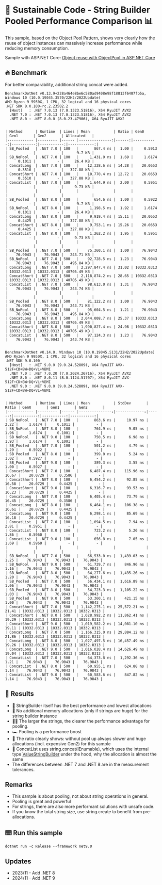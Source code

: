 # 🌳 Sustainable Code - String Builder Pooled Performance Comparison 📊

This sample, based on the [Object Pool Pattern](https://docs.microsoft.com/dotnet/api/microsoft.extensions.objectpool.objectpool-1?view=dotnet-plat-ext-5.0&WT.mc_id=DT-MVP-5001507), shows very clearly how the reuse of object instances can massively increase performance while reducing memory consumption.

Sample with ASP.NET Core: [Object reuse with ObjectPool in ASP.NET Core](https://docs.microsoft.com/aspnet/core/performance/objectpool?view=aspnetcore-5.0&WT.mc_id=DT-MVP-5001507)

## 🔥 Benchmark

For better comparability, additional string concat were added.

```shell
BenchmarkDotNet v0.13.9+228a464e8be6c580ad9408e98f18813f6407fb5a, Windows 10 (10.0.19045.3570/22H2/2022Update)
AMD Ryzen 9 5950X, 1 CPU, 32 logical and 16 physical cores
.NET SDK 8.0.100-rc.2.23502.2
  [Host]   : .NET 7.0.13 (7.0.1323.51816), X64 RyuJIT AVX2
  .NET 7.0 : .NET 7.0.13 (7.0.1323.51816), X64 RyuJIT AVX2
  .NET 8.0 : .NET 8.0.0 (8.0.23.47906), X64 RyuJIT AVX2


| Method      | Runtime  | Lines | Mean           | Ratio | Gen0       | Gen1       | Gen2       | Allocated   |
|------------ |--------- |------ |---------------:|------:|-----------:|-----------:|-----------:|------------:|
| SB_Pooled   | .NET 7.0 | 100   |       867.4 ns |  1.00 |     0.5913 |          - |          - |      9.7 KB |
| SB_NoPool   | .NET 7.0 | 100   |     1,431.0 ns |  1.69 |     1.6174 |     0.1011 |          - |     26.4 KB |
| ConcatLong  | .NET 7.0 | 100   |    12,328.6 ns | 14.28 |    20.0653 |     0.3510 |          - |   327.88 KB |
| ConcatShort | .NET 7.0 | 100   |    10,770.4 ns | 12.72 |    20.0653 |     0.3510 |          - |   327.88 KB |
| ConcatList  | .NET 7.0 | 100   |     1,644.9 ns |  2.00 |     0.5951 |          - |          - |     9.73 KB |
|             |          |       |                |       |            |            |            |             |
| SB_Pooled   | .NET 8.0 | 100   |       654.6 ns |  1.00 |     0.5922 |          - |          - |      9.7 KB |
| SB_NoPool   | .NET 8.0 | 100   |     1,198.5 ns |  1.92 |     1.6174 |     0.1011 |          - |     26.4 KB |
| ConcatLong  | .NET 8.0 | 100   |     9,919.4 ns | 15.11 |    20.0653 |     0.4425 |          - |   327.88 KB |
| ConcatShort | .NET 8.0 | 100   |     9,753.1 ns | 15.26 |    20.0653 |     0.4425 |          - |   327.88 KB |
| ConcatList  | .NET 8.0 | 100   |     1,262.2 ns |  1.95 |     0.5951 |          - |          - |     9.73 KB |
|             |          |       |                |       |            |            |            |             |
| SB_Pooled   | .NET 7.0 | 500   |    75,360.1 ns |  1.00 |    76.9043 |    76.9043 |    76.9043 |   243.71 KB |
| SB_NoPool   | .NET 7.0 | 500   |    92,728.5 ns |  1.23 |    76.9043 |    76.9043 |    76.9043 |   495.84 KB |
| ConcatLong  | .NET 7.0 | 500   | 2,297,847.4 ns | 31.02 | 10332.0313 | 10332.0313 | 10332.0313 | 40705.49 KB |
| ConcatShort | .NET 7.0 | 500   | 2,118,874.2 ns | 28.65 | 10332.0313 | 10332.0313 | 10332.0313 | 40705.49 KB |
| ConcatList  | .NET 7.0 | 500   |    98,613.0 ns |  1.31 |    76.9043 |    76.9043 |    76.9043 |   243.74 KB |
|             |          |       |                |       |            |            |            |             |
| SB_Pooled   | .NET 8.0 | 500   |    81,122.2 ns |  1.00 |    76.9043 |    76.9043 |    76.9043 |   243.71 KB |
| SB_NoPool   | .NET 8.0 | 500   |    95,604.5 ns |  1.21 |    76.9043 |    76.9043 |    76.9043 |   495.84 KB |
| ConcatLong  | .NET 8.0 | 500   | 2,044,008.7 ns | 25.37 | 10332.0313 | 10332.0313 | 10332.0313 | 40705.49 KB |
| ConcatShort | .NET 8.0 | 500   | 1,990,827.4 ns | 24.98 | 10332.0313 | 10332.0313 | 10332.0313 | 40705.49 KB |
| ConcatList  | .NET 8.0 | 500   |    97,124.3 ns |  1.23 |    76.9043 |    76.9043 |    76.9043 |   243.74 KB |


BenchmarkDotNet v0.14.0, Windows 10 (10.0.19045.5131/22H2/2022Update)
AMD Ryzen 9 9950X, 1 CPU, 32 logical and 16 physical cores
.NET SDK 9.0.100
  [Host]   : .NET 9.0.0 (9.0.24.52809), X64 RyuJIT AVX-512F+CD+BW+DQ+VL+VBMI
  .NET 7.0 : .NET 7.0.20 (7.0.2024.26716), X64 RyuJIT AVX2
  .NET 8.0 : .NET 8.0.11 (8.0.1124.51707), X64 RyuJIT AVX-512F+CD+BW+DQ+VL+VBMI
  .NET 9.0 : .NET 9.0.0 (9.0.24.52809), X64 RyuJIT AVX-512F+CD+BW+DQ+VL+VBMI


| Method      | Runtime  | Lines | Mean           | StdDev       | Ratio | Gen0       | Gen1       | Gen2       |
|------------ |--------- |------ |---------------:|-------------:|------:|-----------:|-----------:|-----------:|
| SB_NoPool   | .NET 7.0 | 100   |       863.6 ns |     10.97 ns |  2.22 |     1.6174 |     0.1011 |          - |
| SB_NoPool   | .NET 8.0 | 100   |       764.9 ns |      9.05 ns |  1.96 |     1.6174 |     0.1001 |          - |
| SB_NoPool   | .NET 9.0 | 100   |       750.5 ns |      6.98 ns |  1.93 |     1.6174 |     0.1001 |          - |
| SB_Pooled   | .NET 7.0 | 100   |       501.2 ns |      4.79 ns |  1.29 |     0.5922 |          - |          - |
| SB_Pooled   | .NET 8.0 | 100   |       399.0 ns |      5.24 ns |  1.02 |     0.5927 |          - |          - |
| SB_Pooled   | .NET 9.0 | 100   |       389.3 ns |      3.55 ns |  1.00 |     0.5927 |          - |          - |
| ConcatShort | .NET 7.0 | 100   |     6,487.4 ns |    115.96 ns | 16.67 |    20.0729 |     0.3586 |          - |
| ConcatShort | .NET 8.0 | 100   |     6,454.2 ns |     92.85 ns | 16.58 |    20.0729 |     0.4425 |          - |
| ConcatShort | .NET 9.0 | 100   |     6,316.7 ns |     93.53 ns | 16.23 |    20.0729 |     0.4425 |          - |
| ConcatLong  | .NET 7.0 | 100   |     6,405.4 ns |     73.79 ns | 16.45 |    20.0729 |     0.3586 |          - |
| ConcatLong  | .NET 8.0 | 100   |     6,464.1 ns |    106.38 ns | 16.61 |    20.0729 |     0.4425 |          - |
| ConcatLong  | .NET 9.0 | 100   |     6,298.1 ns |     85.69 ns | 16.18 |    20.0729 |     0.4425 |          - |
| ConcatList  | .NET 7.0 | 100   |     1,094.5 ns |      7.94 ns |  2.81 |     0.5951 |          - |          - |
| ConcatList  | .NET 8.0 | 100   |       723.2 ns |      5.26 ns |  1.86 |     0.5960 |          - |          - |
| ConcatList  | .NET 9.0 | 100   |       656.8 ns |      7.05 ns |  1.69 |     0.5960 |          - |          - |
|             |          |       |                |              |       |            |            |            |
| SB_NoPool   | .NET 7.0 | 500   |    66,533.0 ns |  1,439.03 ns |  1.25 |    76.9043 |    76.9043 |    76.9043 |
| SB_NoPool   | .NET 9.0 | 500   |    61,729.7 ns |    846.96 ns |  1.16 |    76.9043 |    76.9043 |    76.9043 |
| SB_NoPool   | .NET 8.0 | 500   |    64,277.6 ns |  1,435.26 ns |  1.20 |    76.9043 |    76.9043 |    76.9043 |
| SB_Pooled   | .NET 7.0 | 500   |    56,434.1 ns |  1,616.89 ns |  1.06 |    76.9043 |    76.9043 |    76.9043 |
| SB_Pooled   | .NET 8.0 | 500   |    54,723.3 ns |  1,105.22 ns |  1.03 |    76.9043 |    76.9043 |    76.9043 |
| SB_Pooled   | .NET 9.0 | 500   |    53,360.1 ns |    421.15 ns |  1.00 |    76.9043 |    76.9043 |    76.9043 |
| ConcatShort | .NET 7.0 | 500   | 1,142,275.1 ns | 25,572.21 ns | 21.41 | 10332.0313 | 10332.0313 | 10332.0313 |
| ConcatShort | .NET 8.0 | 500   | 1,028,992.2 ns | 11,862.41 ns | 19.29 | 10332.0313 | 10332.0313 | 10332.0313 |
| ConcatShort | .NET 9.0 | 500   | 1,019,582.2 ns | 14,081.10 ns | 19.11 | 10332.0313 | 10332.0313 | 10332.0313 |
| ConcatLong  | .NET 7.0 | 500   | 1,166,315.0 ns | 29,884.12 ns | 21.86 | 10332.0313 | 10332.0313 | 10332.0313 |
| ConcatLong  | .NET 8.0 | 500   | 1,027,497.5 ns | 16,457.49 ns | 19.26 | 10332.0313 | 10332.0313 | 10332.0313 |
| ConcatLong  | .NET 9.0 | 500   | 1,016,028.4 ns | 14,626.49 ns | 19.04 | 10332.0313 | 10332.0313 | 10332.0313 |
| ConcatList  | .NET 7.0 | 500   |    64,373.8 ns |  1,292.36 ns |  1.21 |    76.9043 |    76.9043 |    76.9043 |
| ConcatList  | .NET 8.0 | 500   |    60,955.1 ns |    624.88 ns |  1.14 |    76.9043 |    76.9043 |    76.9043 |
| ConcatList  | .NET 9.0 | 500   |    60,583.6 ns |    847.82 ns |  1.14 |    76.9043 |    76.9043 |    76.9043 |
```

## 🏁 Results

- 🔋 StringBuilder itself has the best performance and lowest allocations
- 🐏 No additional memory allocations (only if strings are huge) for the string builder instance
- 🏃‍♀️ The larger the strings, the clearer the performance advantage for pooling.
- 🏎️ Pooling is a performance boost
- 🚀 The ratio clearly shows: without pool up always slower and huge allocations (incl. expensive Gen2) for this sample
- 🎒 ConcatList uses string.concat(IEnumable), which uses the internal type [ValueStringBuilder](https://github.com/dotnet/runtime/blob/46a3bfeffec2fb6b33bfd152d33f33b544e401c9/src/libraries/System.Private.CoreLib/src/System/String.Manipulation.cs#L193) under the hood, why the allocation is almost the same
- The differences between .NET 7 and .NET 8 are in the measurement tolerances.

## Remarks

- This sample is about pooling, not about string operations in general.
- Pooling is great and powerful
- For strings, there are also more performant solutions with unsafe code.
- If you know the total string size, use string.create to benefit from pre-allocations.

## ⌨️ Run this sample

```shell
dotnet run -c Release --framework net9.0
```

## Updates

- 2023/11 - Add .NET 8
- 2024/11 - Add .NET 9

